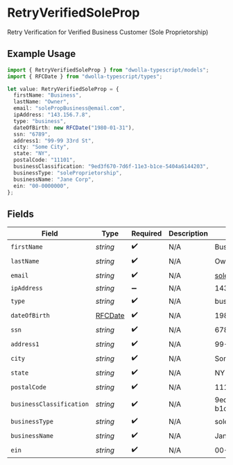 # RetryVerifiedSoleProp

Retry Verification for Verified Business Customer (Sole Proprietorship)

## Example Usage

```typescript
import { RetryVerifiedSoleProp } from "dwolla-typescript/models";
import { RFCDate } from "dwolla-typescript/types";

let value: RetryVerifiedSoleProp = {
  firstName: "Business",
  lastName: "Owner",
  email: "solePropBusiness@email.com",
  ipAddress: "143.156.7.8",
  type: "business",
  dateOfBirth: new RFCDate("1980-01-31"),
  ssn: "6789",
  address1: "99-99 33rd St",
  city: "Some City",
  state: "NY",
  postalCode: "11101",
  businessClassification: "9ed3f670-7d6f-11e3-b1ce-5404a6144203",
  businessType: "soleProprietorship",
  businessName: "Jane Corp",
  ein: "00-0000000",
};
```

## Fields

| Field                                | Type                                 | Required                             | Description                          | Example                              |
| ------------------------------------ | ------------------------------------ | ------------------------------------ | ------------------------------------ | ------------------------------------ |
| `firstName`                          | *string*                             | :heavy_check_mark:                   | N/A                                  | Business                             |
| `lastName`                           | *string*                             | :heavy_check_mark:                   | N/A                                  | Owner                                |
| `email`                              | *string*                             | :heavy_check_mark:                   | N/A                                  | solePropBusiness@email.com           |
| `ipAddress`                          | *string*                             | :heavy_minus_sign:                   | N/A                                  | 143.156.7.8                          |
| `type`                               | *string*                             | :heavy_check_mark:                   | N/A                                  | business                             |
| `dateOfBirth`                        | [RFCDate](../types/rfcdate.md)       | :heavy_check_mark:                   | N/A                                  | 1980-01-31                           |
| `ssn`                                | *string*                             | :heavy_check_mark:                   | N/A                                  | 6789                                 |
| `address1`                           | *string*                             | :heavy_check_mark:                   | N/A                                  | 99-99 33rd St                        |
| `city`                               | *string*                             | :heavy_check_mark:                   | N/A                                  | Some City                            |
| `state`                              | *string*                             | :heavy_check_mark:                   | N/A                                  | NY                                   |
| `postalCode`                         | *string*                             | :heavy_check_mark:                   | N/A                                  | 11101                                |
| `businessClassification`             | *string*                             | :heavy_check_mark:                   | N/A                                  | 9ed3f670-7d6f-11e3-b1ce-5404a6144203 |
| `businessType`                       | *string*                             | :heavy_check_mark:                   | N/A                                  | soleProprietorship                   |
| `businessName`                       | *string*                             | :heavy_check_mark:                   | N/A                                  | Jane Corp                            |
| `ein`                                | *string*                             | :heavy_check_mark:                   | N/A                                  | 00-0000000                           |